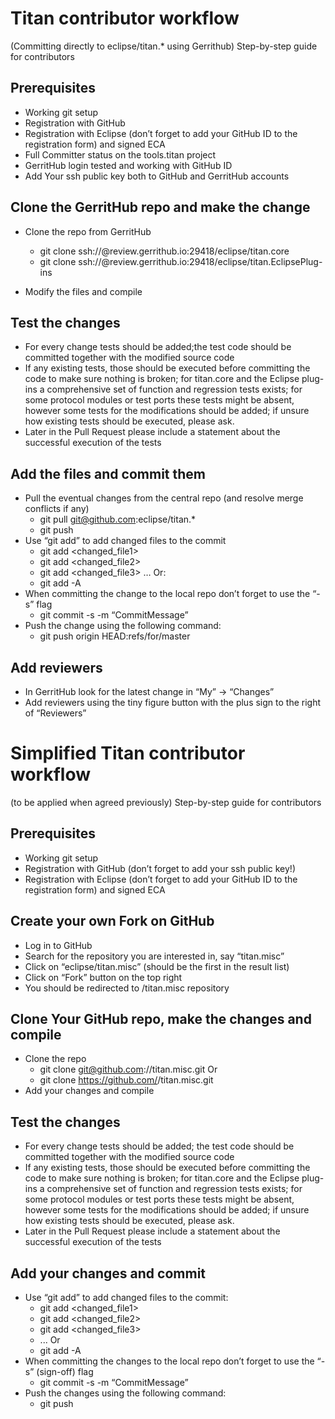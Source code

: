# Titan contributor workflow  
(Committing directly to eclipse/titan.* using Gerrithub)
Step-by-step guide for contributors

## Prerequisites
* Working git setup
* Registration with GitHub
* Registration with Eclipse (don’t forget to add your GitHub ID to the registration form) and signed ECA
* Full Committer status on the tools.titan project
* GerritHub login tested and working with GitHub ID
* Add Your ssh public key both to GitHub and GerritHub accounts

## Clone the GerritHub repo and make the change
* Clone the repo from GerritHub
    * git clone ssh://<username>@review.gerrithub.io:29418/eclipse/titan.core
    * git clone ssh://<username>@review.gerrithub.io:29418/eclipse/titan.EclipsePlug-ins

* Modify the files and compile

## Test the changes

* For every change tests should be added;the test code should be committed together with the modified  source code 
* If any existing tests, those should be executed before committing the code to make sure nothing is broken; for titan.core and the Eclipse plug-ins a comprehensive set of function and regression tests exists; for some protocol modules or test ports these tests might be absent, however some tests for the modifications should be added; if unsure how existing tests should be executed, please ask.
* Later in the Pull Request please include a statement about the successful execution of the tests

## Add the files and commit them

* Pull the eventual changes from the central repo (and resolve merge conflicts if any)
    * git pull git@github.com:eclipse/titan.*
    * git push
* Use “git add” to add changed files to the commit
    * git add <changed_file1>
    * git add <changed_file2>
    * git add <changed_file3>
…
Or:
    * git add -A
* When committing the change to the local repo don’t forget to use the “-s” flag
    * git commit -s -m “CommitMessage”
* Push the change using the following command:
    * git push origin HEAD:refs/for/master

## Add reviewers
* In GerritHub look for the latest change in “My” -> “Changes”
* Add reviewers using the tiny figure button with the plus sign to the right of “Reviewers”


# Simplified Titan contributor workflow
(to be applied when agreed previously)
Step-by-step guide for contributors

## Prerequisites

* Working git setup
* Registration with GitHub (don’t forget to add your ssh public key!)
* Registration with Eclipse (don’t forget to add your GitHub ID to the registration form) and signed ECA

## Create your own Fork on GitHub

* Log in to GitHub
* Search for the repository you are interested in, say “titan.misc”
* Click on “eclipse/titan.misc” (should be the first in the result list)
* Click on “Fork” button on the top right
* You should be redirected to <username>/titan.misc repository

## Clone Your GitHub repo, make the changes and compile

* Clone the repo
    * git clone git@github.com:/<username>/titan.misc.git
Or
    * git clone https://github.com/<username>/titan.misc.git
* Add your changes and compile 

## Test the changes

* For every change tests should be added; the test code should be committed together with the modified  source code 
* If any existing tests, those should be executed before committing the code to make sure nothing is broken; for titan.core and the Eclipse plug-ins a comprehensive set of function and regression tests exists; for some protocol modules or test ports these tests might be absent, however some tests for the modifications should be added; if unsure how existing tests should be executed, please ask.
* Later in the Pull Request please include a statement about the successful execution of the tests

## Add your changes and commit

* Use “git add” to add changed files to the commit:
    * git add <changed_file1>
    * git add <changed_file2>
    * git add <changed_file3>
    * ...
Or
    * git add -A
* When committing the changes to the local repo don’t forget to use the “-s” (sign-off) flag
    * git commit -s -m “CommitMessage”
* Push the changes using the following command:
    * git push




